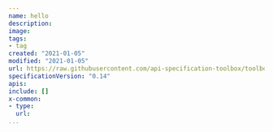 ```yaml
---
name: hello
description:
image:
tags:
- tag
created: "2021-01-05"
modified: "2021-01-05"
url: https://raw.githubusercontent.com/api-specification-toolbox/toolbox/main/_sectors/
specificationVersion: "0.14"
apis:
include: []
x-common:
- type:
  url:
...
```

